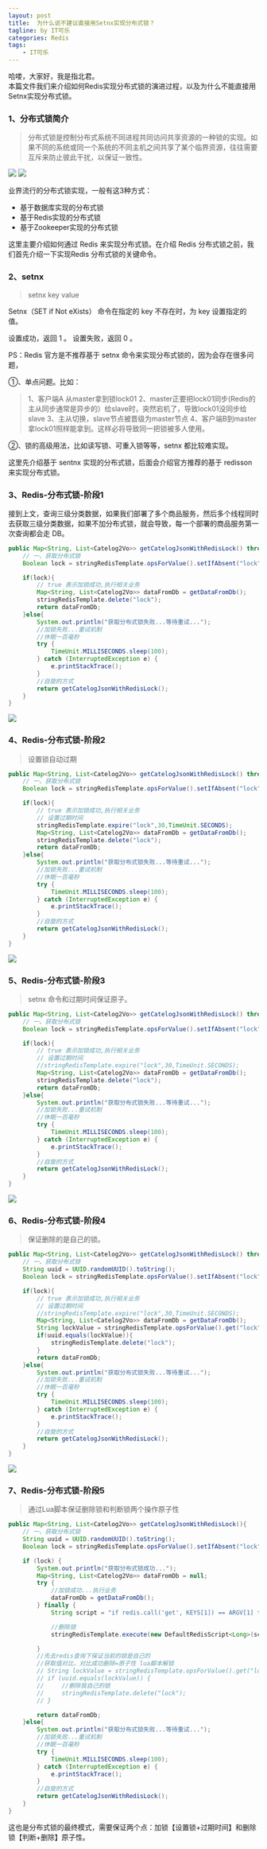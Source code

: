 ```yaml
---
layout: post
title:  为什么说不建议直接用Setnx实现分布式锁？
tagline: by IT可乐
categories: Redis
tags: 
    - IT可乐
---
```


哈喽，大家好，我是指北君。  
本篇文件我们来介绍如何Redis实现分布式锁的演进过程，以及为什么不能直接用Setnx实现分布式锁。

<!--more-->
### 1、分布式锁简介

> 分布式锁是控制分布式系统不同进程共同访问共享资源的一种锁的实现。如果不同的系统或同一个系统的不同主机之间共享了某个临界资源，往往需要互斥来防止彼此干扰，以保证一致性。

![](/Users/yushuai/Documents/学习笔记/谷粒商城/image/06/redis-lock-01.png)
![](http://www.javanorth.cn/assets/images/2022/itcore/redis-lock-01.png)


业界流行的分布式锁实现，一般有这3种方式：

- 基于数据库实现的分布式锁
- 基于Redis实现的分布式锁
- 基于Zookeeper实现的分布式锁

这里主要介绍如何通过 Redis 来实现分布式锁。在介绍 Redis 分布式锁之前，我们首先介绍一下实现Redis 分布式锁的关键命令。



### 2、setnx

> setnx key value

 Setnx（SET if Not eXists） 命令在指定的 key 不存在时，为 key 设置指定的值。

设置成功，返回 1 。 设置失败，返回 0 。

PS：Redis 官方是不推荐基于 setnx 命令来实现分布式锁的，因为会存在很多问题，

①、单点问题。比如：

> 1、客户端A 从master拿到锁lock01
> 2、master正要把lock01同步(Redis的主从同步通常是异步的）给slave时，突然宕机了，导致lock01没同步给slave
> 3、主从切换，slave节点被晋级为master节点
> 4、客户端B到master拿lock01照样能拿到。这样必将导致同一把锁被多人使用。

②、锁的高级用法，比如读写锁、可重入锁等等，setnx 都比较难实现。

这里先介绍基于 sentnx 实现的分布式锁，后面会介绍官方推荐的基于 redisson 来实现分布式锁。

### 3、Redis-分布式锁-阶段1

接到上文，查询三级分类数据，如果我们部署了多个商品服务，然后多个线程同时去获取三级分类数据，如果不加分布式锁，就会导致，每一个部署的商品服务第一次查询都会走 DB。

```java
public Map<String, List<Catelog2Vo>> getCatelogJsonWithRedisLock() throws InterruptedException {
    // 一、获取分布式锁
    Boolean lock = stringRedisTemplate.opsForValue().setIfAbsent("lock", "111");

    if(lock){
        // true 表示加锁成功,执行相关业务
        Map<String, List<Catelog2Vo>> dataFromDb = getDataFromDb();
        stringRedisTemplate.delete("lock");
        return dataFromDb;
    }else{
        System.out.println("获取分布式锁失败...等待重试...");
        //加锁失败...重试机制
        //休眠一百毫秒
        try {
            TimeUnit.MILLISECONDS.sleep(100);
        } catch (InterruptedException e) {
            e.printStackTrace();
        }
        //自旋的方式
        return getCatelogJsonWithRedisLock();
    }
}
```



![](http://www.javanorth.cn/assets/images/2022/itcore/redis-lock-02.png)





### 4、Redis-分布式锁-阶段2

> 设置锁自动过期

```java
public Map<String, List<Catelog2Vo>> getCatelogJsonWithRedisLock() throws InterruptedException {
    // 一、获取分布式锁
    Boolean lock = stringRedisTemplate.opsForValue().setIfAbsent("lock", "111");

    if(lock){
        // true 表示加锁成功,执行相关业务
        // 设置过期时间
        stringRedisTemplate.expire("lock",30,TimeUnit.SECONDS);
        Map<String, List<Catelog2Vo>> dataFromDb = getDataFromDb();
        stringRedisTemplate.delete("lock");
        return dataFromDb;
    }else{
        System.out.println("获取分布式锁失败...等待重试...");
        //加锁失败...重试机制
        //休眠一百毫秒
        try {
            TimeUnit.MILLISECONDS.sleep(100);
        } catch (InterruptedException e) {
            e.printStackTrace();
        }
        //自旋的方式
        return getCatelogJsonWithRedisLock();
    }
}
```



![](http://www.javanorth.cn/assets/images/2022/itcore/redis-lock-03.png)





### 5、Redis-分布式锁-阶段3

> setnx 命令和过期时间保证原子。

```java
public Map<String, List<Catelog2Vo>> getCatelogJsonWithRedisLock() throws InterruptedException {
    // 一、获取分布式锁
    Boolean lock = stringRedisTemplate.opsForValue().setIfAbsent("lock", "111",30,TimeUnit.SECONDS);

    if(lock){
        // true 表示加锁成功,执行相关业务
        // 设置过期时间
        //stringRedisTemplate.expire("lock",30,TimeUnit.SECONDS);
        Map<String, List<Catelog2Vo>> dataFromDb = getDataFromDb();
        stringRedisTemplate.delete("lock");
        return dataFromDb;
    }else{
        System.out.println("获取分布式锁失败...等待重试...");
        //加锁失败...重试机制
        //休眠一百毫秒
        try {
            TimeUnit.MILLISECONDS.sleep(100);
        } catch (InterruptedException e) {
            e.printStackTrace();
        }
        //自旋的方式
        return getCatelogJsonWithRedisLock();
    }
}
```



![](http://www.javanorth.cn/assets/images/2022/itcore/redis-lock-04.png)

### 6、Redis-分布式锁-阶段4

> 保证删除的是自己的锁。

```java
public Map<String, List<Catelog2Vo>> getCatelogJsonWithRedisLock() throws InterruptedException {
    // 一、获取分布式锁
    String uuid = UUID.randomUUID().toString();
    Boolean lock = stringRedisTemplate.opsForValue().setIfAbsent("lock", uuid,30,TimeUnit.SECONDS);

    if(lock){
        // true 表示加锁成功,执行相关业务 
        // 设置过期时间
        //stringRedisTemplate.expire("lock",30,TimeUnit.SECONDS);
        Map<String, List<Catelog2Vo>> dataFromDb = getDataFromDb();
        String lockValue = stringRedisTemplate.opsForValue().get("lock");
        if(uuid.equals(lockValue)){
            stringRedisTemplate.delete("lock");
        }
        return dataFromDb;
    }else{
        System.out.println("获取分布式锁失败...等待重试...");
        //加锁失败...重试机制
        //休眠一百毫秒
        try {
            TimeUnit.MILLISECONDS.sleep(100);
        } catch (InterruptedException e) {
            e.printStackTrace();
        }
        //自旋的方式
        return getCatelogJsonWithRedisLock();
    }
}
```

![](http://www.javanorth.cn/assets/images/2022/itcore/redis-lock-05.png)



### 7、Redis-分布式锁-阶段5

> 通过Lua脚本保证删除锁和判断锁两个操作原子性

```java
public Map<String, List<Catelog2Vo>> getCatelogJsonWithRedisLock(){
    // 一、获取分布式锁
    String uuid = UUID.randomUUID().toString();
    Boolean lock = stringRedisTemplate.opsForValue().setIfAbsent("lock", uuid,30,TimeUnit.SECONDS);

    if (lock) {
        System.out.println("获取分布式锁成功...");
        Map<String, List<Catelog2Vo>> dataFromDb = null;
        try {
            //加锁成功...执行业务
            dataFromDb = getDataFromDb();
        } finally {
            String script = "if redis.call('get', KEYS[1]) == ARGV[1] then return redis.call('del', KEYS[1]) else return 0 end";

            //删除锁
            stringRedisTemplate.execute(new DefaultRedisScript<Long>(script, Long.class), Arrays.asList("lock"), uuid);

        }
        //先去redis查询下保证当前的锁是自己的
        //获取值对比，对比成功删除=原子性 lua脚本解锁
        // String lockValue = stringRedisTemplate.opsForValue().get("lock");
        // if (uuid.equals(lockValue)) {
        //     //删除我自己的锁
        //     stringRedisTemplate.delete("lock");
        // }

        return dataFromDb;
    }else{
        System.out.println("获取分布式锁失败...等待重试...");
        //加锁失败...重试机制
        //休眠一百毫秒
        try {
            TimeUnit.MILLISECONDS.sleep(100);
        } catch (InterruptedException e) {
            e.printStackTrace();
        }
        //自旋的方式
        return getCatelogJsonWithRedisLock();
    }
}
```



这也是分布式锁的最终模式，需要保证两个点：加锁【设置锁+过期时间】和删除锁【判断+删除】原子性。

